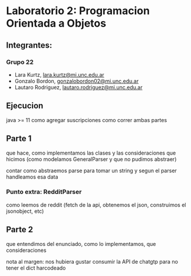 # Laboratorio 2: Programacion Orientada a Objetos

## Integrantes:

### Grupo 22

- Lara Kurtz, lara.kurtz@mi.unc.edu.ar
- Gonzalo Bordon, gonzalobordon02@mi.unc.edu.ar
- Lautaro Rodri­guez, lautaro.rodriguez@mi.unc.edu.ar

## Ejecucion

java >= 11
como agregar suscripciones
como correr ambas partes

## Parte 1

que hace, como implementamos las clases y las consideraciones que hicimos (como modelamos GeneralParser y que no pudimos abstraer)

contar como abstraemos parse para tomar un string y segun el parser
handleamos esa data

### Punto extra: RedditParser

como leemos de reddit (fetch de la api, obtenemos el json, construimos
el jsonobject, etc)

## Parte 2

que entendimos del enunciado, como lo implementamos, que consideraciones

nota al margen: nos hubiera gustar consumir la API de chatgtp para no tener el dict harcodeado
